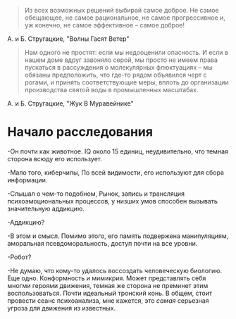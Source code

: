 >Из всех возможных решений выбирай самое доброе. Не самое обещающее, не самое рациональное, не самое прогрессивное и, уж конечно, не самое эффективное – самое доброе!

А. и Б. Стругацкие, "Волны Гасят Ветер"

>Нам одного не простят: если мы недооценили опасность. И если в нашем доме вдруг завоняло серой, мы просто не имеем права пускаться в рассуждения о молекулярных флюктуациях – мы обязаны предположить, что где-то рядом объявился черт с рогами, и принять соответствующие меры, вплоть до организации производства святой воды в промышленных масштабах.

А. и Б. Стругацкие, "Жук В Муравейнике"

# Начало расследования

-Он почти как животное. IQ около 15 единиц, неудивительно, что темная сторона всюду его использует.

-Мало того, киберчипы, По всей видимости, его используют для сбора информации.

-Слышал о чем-то подобном, Рынок, запись и трансляция психоэмоциональных процессов, у низших умов способен вызывать значительную аддикцию.

-Аддикцию?

-В этом и смысл. Помимо этого, его память подвержена манипуляциям, аморальная псевдоморальность, доступ почти на все уровни. 

-Робот?

-Не думаю, что кому-то удалось воссоздать человеческую биологию. Еще одно. Конформность и мимикрия. Может представлять себя многми героями движения, темная же сторона не преминет этим воспользоваться. Почти идеальный тронский конь. В общем, стоит провести сеанс психоанализа, мне кажется, это _самая_ серьезная угроза для движения из известных.
